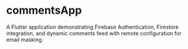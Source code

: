 # commentsApp
A Flutter application demonstrating Firebase Authentication, Firestore integration, and dynamic comments feed with remote configuration for email masking.
